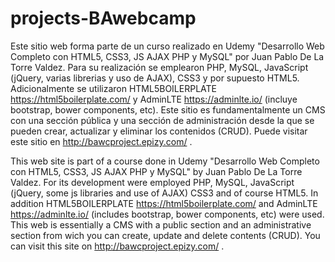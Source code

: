 # projects-BAwebcamp
Este sitio web forma parte de un curso realizado en Udemy "Desarrollo Web Completo con HTML5, CSS3, JS AJAX PHP y MySQL" por Juan Pablo De La Torre Valdez.
Para su realización se emplearon PHP, MySQL, JavaScript (jQuery, varias librerias y uso de AJAX), CSS3 y por supuesto HTML5.
Adicionalmente se utilizaron HTML5BOILERPLATE https://html5boilerplate.com/ y AdminLTE https://adminlte.io/ (incluye bootstrap, bower components, etc).
Este sitio es fundamentalmente un CMS con una sección pública y una sección de administración desde la que se pueden crear, actualizar y eliminar los contenidos (CRUD).
Puede visitar este sitio en http://bawcproject.epizy.com/ .

This web site is part of a course done in Udemy "Desarrollo Web Completo con HTML5, CSS3, JS AJAX PHP y MySQL" by Juan Pablo De La Torre Valdez.
For its development were employed PHP, MySQL, JavaScript (jQuery, some js libraries and use of AJAX) CSS3 and of course HTML5.
In addition HTML5BOILERPLATE https://html5boilerplate.com/ and AdminLTE https://adminlte.io/ (includes bootstrap, bower components, etc) were used.
This web is essentially a CMS with a public section and an administrative section from wich you can create, update and delete contents (CRUD).
You can visit this site on http://bawcproject.epizy.com/ .
